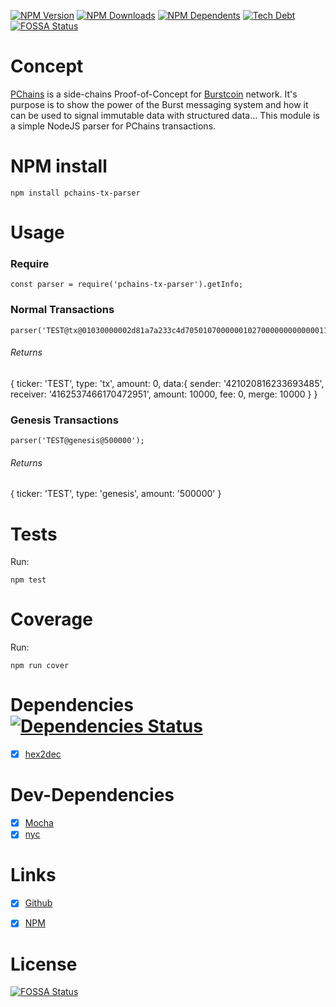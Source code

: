 [![NPM Version](https://badgen.net/npm/v/pchains-tx-parser)]()
[![NPM Downloads](https://badgen.net/npm/dt/pchains-tx-parser)]()
[![NPM Dependents](https://badgen.net/npm/dependents/pchains-tx-parser)]()
[![Tech Debt](https://img.shields.io/sonar/4.2/http/sonar.petalslink.com/org.ow2.petals%3Apetals-se-ase/tech_debt.svg)]()
[![FOSSA Status](https://app.fossa.io/api/projects/git%2Bgithub.com%2Fgpedro34%2Fpchains-tx-parser.svg?type=shield)]()

# Concept
[PChains](http://burst-marketplace.binary-dev.com/pchains/documentations/doc.php) is a side-chains Proof-of-Concept for [Burstcoin](https://www.burst-coin.org/) network. It's purpose is to show the power of the Burst messaging system and how it can be used to signal immutable data with structured data...
This module is a simple NodeJS parser for PChains transactions.

# NPM install
```
npm install pchains-tx-parser
```

# Usage
### Require
```
const parser = require('pchains-tx-parser').getInfo;
```

### Normal Transactions
```
parser('TEST@tx@01030000002d81a7a233c4d70501070000001027000000000000011000000000000000000000000105000000f779587bc54dc43901140000001027000000000000');
```
###### Returns
{ ticker: 'TEST',
  type: 'tx',
  amount: 0,
  data:{
     sender: '421020816233693485',
     receiver: '4162537466170472951',
     amount: 10000,
     fee: 0,
     merge: 10000
   }
}

### Genesis Transactions
```
parser('TEST@genesis@500000');
```
###### Returns
{ ticker: 'TEST', type: 'genesis', amount: '500000' }

# Tests
Run:
```
npm test
```

# Coverage
Run:
```
npm run cover
```

# Dependencies  [![Dependencies Status](https://img.shields.io/david/gpedro34/pchains-tx-parser.svg)]()
- [x] [hex2dec](https://www.npmjs.com/package/hex2dec)

# Dev-Dependencies
- [x] [Mocha](https://www.npmjs.com/package/mocha)
- [x] [nyc](https://www.npmjs.com/package/nyc)

# Links
- [x] [Github](https://github.com/gpedro34/pchains-tx-parser/)
- [x] [NPM](https://www.npmjs.com/package/pchains-tx-parser)


# License
[![FOSSA Status](https://app.fossa.io/api/projects/git%2Bgithub.com%2Fgpedro34%2Fpchains-tx-parser.svg?type=large)](https://app.fossa.io/projects/git%2Bgithub.com%2Fgpedro34%2Fpchains-tx-parser?ref=badge_large)
